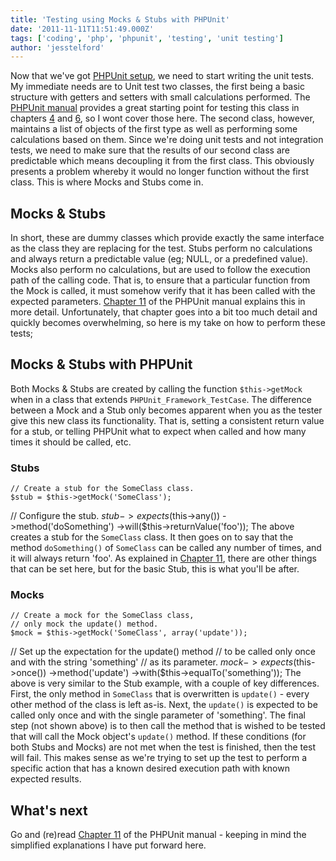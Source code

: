 ```yaml
---
title: 'Testing using Mocks & Stubs with PHPUnit'
date: '2011-11-11T11:51:49.000Z'
tags: ['coding', 'php', 'phpunit', 'testing', 'unit testing']
author: 'jesstelford'
---
```


Now that we've got [PHPUnit setup](http://jt0.org/2011/installing-phpunit-ubuntu-linux), we need to start writing the unit tests. My immediate needs are to Unit test two classes, the first being a basic structure with getters and setters with small calculations performed. The [PHPUnit manual](http://www.phpunit.de/manual/current/en/) provides a great starting point for testing this class in chapters [4](http://www.phpunit.de/manual/current/en/writing-tests-for-phpunit.html) and [6](http://www.phpunit.de/manual/current/en/fixtures.html), so I wont cover those here. The second class, however, maintains a list of objects of the first type as well as performing some calculations based on them. Since we're doing unit tests and not integration tests, we need to make sure that the results of our second class are predictable which means decoupling it from the first class. This obviously presents a problem whereby it would no longer function without the first class. This is where Mocks and Stubs come in.

## Mocks & Stubs

In short, these are dummy classes which provide exactly the same interface as the class they are replacing for the test. Stubs perform no calculations and always return a predictable value (eg; NULL, or a predefined value). Mocks also perform no calculations, but are used to follow the execution path of the calling code. That is, to ensure that a particular function from the Mock is called, it must somehow verify that it has been called with the expected parameters. [Chapter 11](http://www.phpunit.de/manual/current/en/test-doubles.html) of the PHPUnit manual explains this in more detail. Unfortunately, that chapter goes into a bit too much detail and quickly becomes overwhelming, so here is my take on how to perform these tests;

## Mocks & Stubs with PHPUnit

Both Mocks & Stubs are created by calling the function `$this->getMock` when in a class that extends `PHPUnit_Framework_TestCase`. The difference between a Mock and a Stub only becomes apparent when you as the tester give this new class its functionality. That is, setting a consistent return value for a stub, or telling PHPUnit what to expect when called and how many times it should be called, etc.

### Stubs

```
// Create a stub for the SomeClass class.
$stub = $this->getMock('SomeClass');
```

// Configure the stub. $stub->expects($this->any()) ->method('doSomething') ->will(\$this->returnValue('foo')); The above creates a stub for the `SomeClass` class. It then goes on to say that the method `doSomething()` of `SomeClass` can be called any number of times, and it will always return 'foo'. As explained in [Chapter 11](http://www.phpunit.de/manual/current/en/test-doubles.html), there are other things that can be set here, but for the basic Stub, this is what you'll be after.

### Mocks

```
// Create a mock for the SomeClass class,
// only mock the update() method.
$mock = $this->getMock('SomeClass', array('update'));
```

// Set up the expectation for the update() method // to be called only once and with the string 'something' // as its parameter. $mock->expects($this->once()) ->method('update') ->with(\$this->equalTo('something')); The above is very similar to the Stub example, with a couple of key differences. First, the only method in `SomeClass` that is overwritten is `update()` \- every other method of the class is left as-is. Next, the `update()` is expected to be called only once and with the single parameter of 'something'. The final step (not shown above) is to then call the method that is wished to be tested that will call the Mock object's `update()` method. If these conditions (for both Stubs and Mocks) are not met when the test is finished, then the test will fail. This makes sense as we're trying to set up the test to perform a specific action that has a known desired execution path with known expected results.

## What's next

Go and (re)read [Chapter 11](http://www.phpunit.de/manual/current/en/test-doubles.html) of the PHPUnit manual - keeping in mind the simplified explanations I have put forward here.
